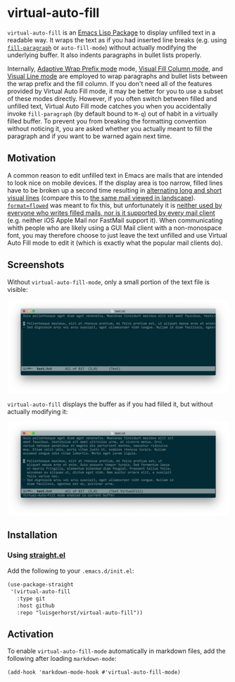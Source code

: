 # virtual-auto-fill

`virtual-auto-fill` is an [Emacs Lisp Package](https://www.gnu.org/software/emacs/manual/html_node/emacs/Packages.html) to display unfilled text in a readable way.  It wraps the text as if you had inserted line breaks (e.g. using [`fill-paragraph`](https://www.gnu.org/software/emacs/manual/html_node/emacs/Fill-Commands.html) or `auto-fill-mode`) without actually modifying the underlying buffer.  It also indents paragraphs in bullet lists properly.

Internally, [Adaptive Wrap Prefix mode](http://elpa.gnu.org/packages/adaptive-wrap.html) mode, [Visual Fill Column mode](https://github.com/joostkremers/visual-fill-column), and [Visual Line mode](https://www.gnu.org/software/emacs/manual/html_node/emacs/Visual-Line-Mode.html) are employed to wrap paragraphs and bullet lists between the wrap prefix and the fill column. If you don't need all of the features provided by Virtual Auto Fill mode, it may be better for you to use a subset of these modes directly. However, if you often switch between filled and unfilled text, Virtual Auto Fill mode catches you when you accidentally invoke `fill-paragraph` (by default bound to `M-q`) out of habit in a virtually filled buffer. To prevent you from breaking the formatting convention without noticing it, you are asked whether you actually meant to fill the paragraph and if you want to be warned again next time.

## Motivation

A common reason to edit unfilled text in Emacs are mails that are intended to look nice on mobile devices. If the display area is too narrow, filled lines have to be broken up a second time resulting in [alternating long and short visual lines](./README-filled-mail-portrait.jpeg) (compare this to [the same mail viewed in landscape](./README-filled-mail-landscape.jpeg)). [`format=flowed`](https://tools.ietf.org/html/rfc3676) was meant to fix this, but unfortunately it is [neither used by everyone who writes filled mails, nor is it supported by every mail client](https://fastmail.blog/2016/12/17/format-flowed/) (e.g. neither iOS Apple Mail nor FastMail support it). When communicating whith people who are likely using a GUI Mail client with a non-monospace font, you may therefore choose to just leave the text unfilled and use Virtual Auto Fill mode to edit it (which is exactly what the popular mail clients do).

## Screenshots

Without `virtual-auto-fill-mode`, only a small portion of the text file is visible:

![lines are truncated](./README-screenshot-default.png "A plain text file viewed without virtual-auto-fill-mode")

`virtual-auto-fill` displays the buffer as if you had filled it, but without actually modifying it:

![text wraps at 80 characters, continuation lines in bullet list are indented](./README-screenshot-virtual-auto-fill.png "A plain text file viewed with virtual-auto-fill-mode enabled")

## Installation

### Using [straight.el](https://github.com/raxod502/straight.el)

Add the following to your `.emacs.d/init.el`:

``` emacs-lisp
(use-package-straight
 '(virtual-auto-fill
   :type git
   :host github
   :repo "luisgerhorst/virtual-auto-fill"))
```

## Activation

To enable `virtual-auto-fill-mode` automatically in markdown files, add the following after loading `markdown-mode`:

``` emacs-lisp
(add-hook 'markdown-mode-hook #'virtual-auto-fill-mode)
```
